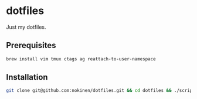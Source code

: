 # dotfiles
Just my dotfiles.

## Prerequisites
```sh
brew install vim tmux ctags ag reattach-to-user-namespace
```

## Installation
```sh
git clone git@github.com:nokinen/dotfiles.git && cd dotfiles && ./script/install
```
